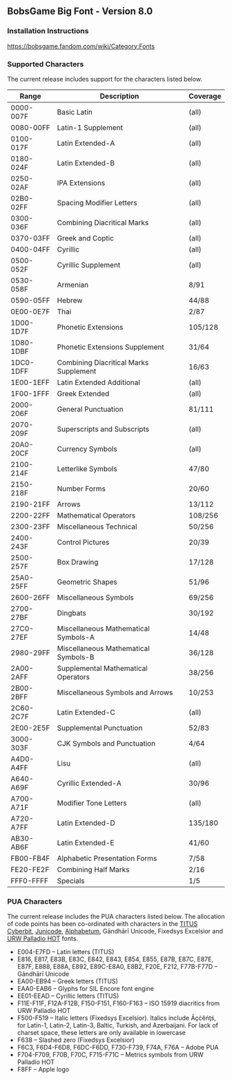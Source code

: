 ﻿## BobsGame Big Font - Version 8.0

### Installation Instructions
https://bobsgame.fandom.com/wiki/Category:Fonts

### Supported Characters
The current release includes support for the characters listed below.

| Range     | Description                            | Coverage |
|-----------|----------------------------------------|----------|
| 0000-007F | Basic Latin                            | (all)    |
| 0080-00FF | Latin-1 Supplement                     | (all)    |
| 0100-017F | Latin Extended-A                       | (all)    |
| 0180-024F | Latin Extended-B                       | (all)    |
| 0250-02AF | IPA Extensions                         | (all)    |
| 02B0-02FF | Spacing Modifier Letters               | (all)    |
| 0300-036F | Combining Diacritical Marks            | (all)    |
| 0370-03FF | Greek and Coptic                       | (all)    |
| 0400-04FF | Cyrillic                               | (all)    |
| 0500-052F | Cyrillic Supplement                    | (all)    |
| 0530-058F | Armenian                               | 8/91     |
| 0590-05FF | Hebrew                                 | 44/88    |
| 0E00-0E7F | Thai                                   | 2/87     |
| 1D00-1D7F | Phonetic Extensions                    | 105/128  |
| 1D80-1DBF | Phonetic Extensions Supplement         | 31/64    |
| 1DC0-1DFF | Combining Diacritical Marks Supplement | 16/63    |
| 1E00-1EFF | Latin Extended Additional              | (all)    |
| 1F00-1FFF | Greek Extended                         | (all)    |
| 2000-206F | General Punctuation                    | 81/111   |
| 2070-209F | Superscripts and Subscripts            | (all)    |
| 20A0-20CF | Currency Symbols                       | (all)    |
| 2100-214F | Letterlike Symbols                     | 47/80    |
| 2150-218F | Number Forms                           | 20/60    |
| 2190-21FF | Arrows                                 | 13/112   |
| 2200-22FF | Mathematical Operators                 | 108/256  |
| 2300-23FF | Miscellaneous Technical                | 50/256   |
| 2400-243F | Control Pictures                       | 20/39    |
| 2500-257F | Box Drawing                            | 17/128   |
| 25A0-25FF | Geometric Shapes                       | 51/96    |
| 2600-26FF | Miscellaneous Symbols                  | 69/256   |
| 2700-27BF | Dingbats                               | 30/192   |
| 27C0-27EF | Miscellaneous Mathematical Symbols-A   | 14/48    |
| 2980-29FF | Miscellaneous Mathematical Symbols-B   | 36/128   |
| 2A00-2AFF | Supplemental Mathematical Operators    | 38/256   |
| 2B00-2BFF | Miscellaneous Symbols and Arrows       | 10/253   |
| 2C60-2C7F | Latin Extended-C                       | (all)    |
| 2E00-2E5F | Supplemental Punctuation               | 52/83    |
| 3000-303F | CJK Symbols and Punctuation            | 4/64     |
| A4D0-A4FF | Lisu                                   | (all)    |
| A640-A69F | Cyrillic Extended-A                    | 30/96    |
| A700-A71F | Modifier Tone Letters                  | (all)    |
| A720-A7FF | Latin Extended-D                       | 135/180  |
| AB30-AB6F | Latin Extended-E                       | 41/60    |
| FB00-FB4F | Alphabetic Presentation Forms          | 7/58     |
| FE20-FE2F | Combining Half Marks                   | 2/16     |
| FFF0-FFFF | Specials                               | 1/5      |

### PUA Characters
The current release includes the PUA characters listed below. The allocation of code points has been co-ordinated with characters in the [TITUS Cyberbit](http://titus.uni-frankfurt.de/), [Junicode](http://junicode.sourceforge.net/), [Alphabetum](http://guindo.pntic.mec.es/~jmag0042/alphaeng.html), Gāndhārī Unicode, Fixedsys Excelsior and [URW Palladio HOT](http://www.sanskritweb.net/) fonts.
* E004-E7FD – Latin letters (TITUS)
* E816, E817, E83B, E83C, E842, E843, E854, E855, E87B, E87C, E87E, E87F, E888, E88A, E892, E89C-E8A0, E8B2, F20E, F212, F77B-F77D – Gāndhārī Unicode
* EA00-EB94 – Greek letters (TITUS)
* EAA0-EAB6 – Glyphs for SIL Encore font engine
* EE01-EEAD – Cyrillic letters (TITUS)
* F11E-F11F, F12A-F12B, F150-F151, F160-F163 – ISO 15919 diacritics from URW Palladio HOT
* F500-F519 – Italic letters (Fixedsys Excelsior). Italics include Āçċêńţś, for Latin-1, Latin-2, Latin-3, Baltic, Turkish, and Azerbaijani. For lack of charset space, these letters are only available in lowercase
* F638 – Slashed zero (Fixedsys Excelsior)
* F6C3, F6D4-F6D8, F6DC-F6DD, F730-F739, F74A, F76A – Adobe PUA
* F704-F709, F70B, F70C, F715-F71C – Metrics symbols from URW Palladio HOT
* F8FF – Apple logo
